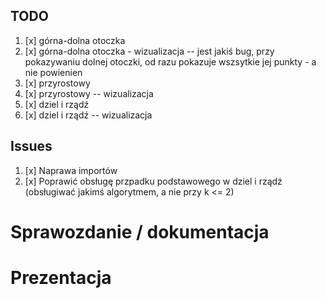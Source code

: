 ## TODO

1. [x] górna-dolna otoczka
2. [x] górna-dolna otoczka - wizualizacja -- jest jakiś bug, przy pokazywaniu dolnej otoczki, od razu pokazuje wszsytkie jej punkty - a nie powienien
3. [x] przyrostowy
4. [x] przyrostowy -- wizualizacja
5. [x] dziel i rządź 
6. [x] dziel i rządź -- wizualizacja 

## Issues

1. [x] Naprawa importów
2. [x] Poprawić obsługę przpadku podstawowego w dziel i rządź (obsługiwać jakimś algorytmem, a nie przy k <= 2)


# Sprawozdanie / dokumentacja



# Prezentacja